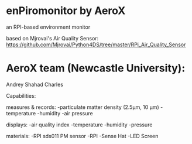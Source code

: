 # enPiromonitor by AeroX
  an RPI-based environment monitor 
  
  based on Mjrovai's Air Quality Sensor: https://github.com/Mjrovai/Python4DS/tree/master/RPi_Air_Quality_Sensor
  
# AeroX team (Newcastle University):
Andrey
Shahad
Charles


Capabilities:

  measures & records:
    -particulate matter density (2.5μm, 10 μm)
    -temperature
    -humidity
    -air pressure

  displays:
    -air quality index
    -temperature 
    -humidity
    -pressure

   materials:
    -RPI sds011 PM sensor 
    -RPI
    -Sense Hat
    -LED Screen



